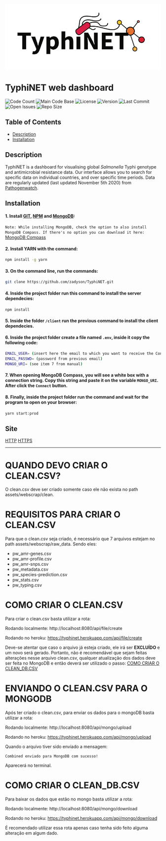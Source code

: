 ![TyphiNET_Logo](assets/img/logo-typhinet.png) 
# TyphiNET web dashboard
![Code Count](https://img.shields.io/github/languages/count/zadyson/TyphiNET) 
![Main Code Base](https://img.shields.io/github/languages/top/zadyson/TyphiNET) 
![License](https://img.shields.io/badge/license-MIT-blue) 
![Version](https://img.shields.io/badge/version-1.0-red) 
![Last Commit](https://img.shields.io/github/last-commit/zadyson/TyphiNET) 
![Open Issues](https://img.shields.io/github/issues-raw/zadyson/TyphiNET) 
![Repo Size](https://img.shields.io/github/repo-size/zadyson/TyphiNET)

## Table of Contents

* [Description](#Description)
* [Installation](#Installation)

## Description

TyphiNET is a dashboard for visualising global *Salmonella* Typhi genotype and antimicrobial resistance data.  Our interface allows you to search for specific data on individual countries, and over specific time periods.  Data are regularly updated (last updated November 5th 2020) from [Pathogenwatch](https://pathogen.watch/).

## Installation

#### 1. Install <a href="https://git-scm.com/">GIT</a>, <a href="https://www.npmjs.com/get-npm">NPM</a> and <a href="https://www.mongodb.com/try/download/community?tck=docs_server">MongoDB</a>:
```Note: While installing MongoDB, check the option to also install MongoDB Compass. If there's no option you can download it here:``` <a href="https://www.mongodb.com/try/download/compass">MongoDB Compass</a>

#### 2. Install YARN with the command:

```sh
npm install -g yarn
```

#### 3. On the command line, run the commands:

```sh
git clone https://github.com/zadyson/TyphiNET.git
```

#### 4. Inside the project folder run this command to install the server dependecies:

```sh
npm install
```

#### 5. Inside the folder ```/client``` run the previous command to install the client dependecies.

#### 6. Inside the project folder create a file named ```.env```, inside it copy the following code:

```sh
EMAIL_USER= (insert here the email to which you want to receive the Contact Us messages)
EMAIL_PASSWD= (password from previous email)
MONGO_URI= (see item 7 from manual)
```

#### 7. When opening MongoDB Compass, you will see a white box with a connection string. Copy this string and paste it on the variable ```MONGO_URI```. After click the ```Connect``` button.

#### 8. Finally, inside the project folder run the command and wait for the program to open on your browser:

```sh
yarn start:prod
```

## Site

[HTTP](http://typhinet.erc.monash.edu/)
[HTTPS](https://typhinet.erc.monash.edu/)

---

# QUANDO DEVO CRIAR O CLEAN.CSV?

O clean.csv deve ser criado somente caso ele não exista no path assets/webscrap/clean.

# REQUISITOS PARA CRIAR O CLEAN.CSV

Para que o clean.csv seja criado, é necessário que 7 arquivos estejam no path assets/webscrap/raw_data. Sendo eles:

- pw_amr-genes.csv
- pw_amr-profile.csv
- pw_amr-snps.csv
- pw_metadata.csv
- pw_species-prediction.csv
- pw_stats.csv
- pw_typing.csv

# COMO CRIAR O CLEAN.CSV

Para criar o clean.csv basta utilizar a rota:

Rodando localmente:
http://localhost:8080/api/file/create

Rodando no heroku:
https://typhinet.herokuapp.com/api/file/create

Deve-se atentar que caso o arquivo já esteja criado, ele irá ser <b>EXCLUÍDO</b> e um novo será gerado. Portanto, não é recomendável que sejam feitas alterações nesse arquivo clean.csv, qualquer atualização dos dados deve ser feita no MongoDB e então deverá ser utilizado o passo: [COMO CRIAR O CLEAN_DB.CSV](#COMO-CRIAR-O-CLEAN_DB.CSV)

# ENVIANDO O CLEAN.CSV PARA O MONGODB

Após ter criado o clean.csv, para enviar os dados para o mongoDB basta utilizar a rota:

Rodando localmente:
http://localhost:8080/api/mongo/upload

Rodando no heroku:
https://typhinet.herokuapp.com/api/mongo/upload

Quando o arquivo tiver sido enviado a mensagem: 

    Combined enviado para MongoDB com sucesso!

Aparecerá no terminal.

# COMO CRIAR O CLEAN_DB.CSV

Para baixar os dados que estão no mongo basta utilizar a rota:

Rodando localmente:
http://localhost:8080/api/mongo/download

Rodando no heroku:
https://typhinet.herokuapp.com/api/mongo/download

É recomendado utilizar essa rota apenas caso tenha sido feito alguma alteração em algum dado.